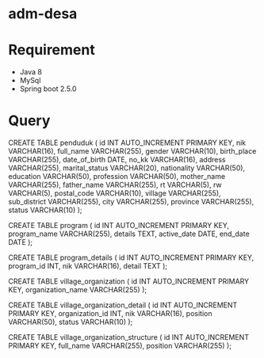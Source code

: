 # adm-desa

# Requirement
- Java 8
- MySql
- Spring boot 2.5.0

# Query
CREATE TABLE penduduk (
  id INT AUTO_INCREMENT PRIMARY KEY,
  nik VARCHAR(16),
  full_name VARCHAR(255),
  gender VARCHAR(10),
  birth_place VARCHAR(255),
  date_of_birth DATE,
  no_kk VARCHAR(16),
  address VARCHAR(255),
  marital_status VARCHAR(20),
  nationality VARCHAR(50),
  education VARCHAR(50),
  profession VARCHAR(50),
  mother_name VARCHAR(255),
  father_name VARCHAR(255),
  rt VARCHAR(5),
  rw VARCHAR(5),
  postal_code VARCHAR(10),
  village VARCHAR(255),
  sub_district VARCHAR(255),
  city VARCHAR(255),
  province VARCHAR(255),
  status VARCHAR(10)
);

CREATE TABLE program (
  id INT AUTO_INCREMENT PRIMARY KEY,
  program_name VARCHAR(255),
  details TEXT,
  active_date DATE,
  end_date DATE
);

CREATE TABLE program_details (
  id INT AUTO_INCREMENT PRIMARY KEY,
  program_id INT,
  nik VARCHAR(16),
  detail TEXT
);

CREATE TABLE village_organization (
  id INT AUTO_INCREMENT PRIMARY KEY,
  organization_name VARCHAR(255)
);

CREATE TABLE village_organization_detail (
  id INT AUTO_INCREMENT PRIMARY KEY,
  organization_id INT,
  nik VARCHAR(16),
  position VARCHAR(50),
  status VARCHAR(10)
);

CREATE TABLE village_organization_structure (
id INT AUTO_INCREMENT PRIMARY KEY,
full_name VARCHAR(255),
position VARCHAR(255)
);
